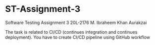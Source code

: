 # ST-Assignment-3
Software Testing Assignment 3 
20L-2176 M. Ibraheem Khan Aurakzai

The task is related to CI/CD (continues integration and continues deployment). You have to create CI/CD pipeline using GitHub workflow
